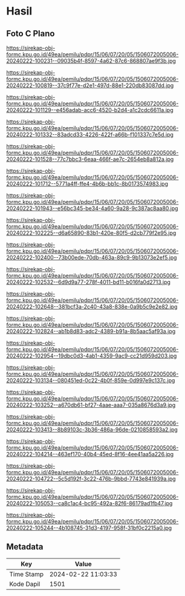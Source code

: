 # Hasil

## Foto C Plano

https://sirekap-obj-formc.kpu.go.id/49ea/pemilu/pdpr/15/06/07/20/05/1506072005006-20240222-100231--09035b4f-8597-4a62-87c6-868807ae9f3b.jpg

https://sirekap-obj-formc.kpu.go.id/49ea/pemilu/pdpr/15/06/07/20/05/1506072005006-20240222-100819--37c9f77e-d2e1-497d-88e1-220db83087dd.jpg

https://sirekap-obj-formc.kpu.go.id/49ea/pemilu/pdpr/15/06/07/20/05/1506072005006-20240222-101129--e456adab-acc6-4520-b2d4-a1c2cdc6611a.jpg

https://sirekap-obj-formc.kpu.go.id/49ea/pemilu/pdpr/15/06/07/20/05/1506072005006-20240222-101332--83adcd33-4226-422f-a66b-f101337c7e5d.jpg

https://sirekap-obj-formc.kpu.go.id/49ea/pemilu/pdpr/15/06/07/20/05/1506072005006-20240222-101528--77c7bbc3-6eaa-466f-ae7c-2654eb8a812a.jpg

https://sirekap-obj-formc.kpu.go.id/49ea/pemilu/pdpr/15/06/07/20/05/1506072005006-20240222-101712--5771a4ff-ffe4-4b6b-bb1c-8b0173574983.jpg

https://sirekap-obj-formc.kpu.go.id/49ea/pemilu/pdpr/15/06/07/20/05/1506072005006-20240222-101943--e56bc345-be34-4a60-9a28-9c387ac8aa80.jpg

https://sirekap-obj-formc.kpu.go.id/49ea/pemilu/pdpr/15/06/07/20/05/1506072005006-20240222-102225--d6a65890-83b1-420e-80f5-d2cb779f2e95.jpg

https://sirekap-obj-formc.kpu.go.id/49ea/pemilu/pdpr/15/06/07/20/05/1506072005006-20240222-102400--73b00ede-70db-463a-89c9-9b13073e2ef5.jpg

https://sirekap-obj-formc.kpu.go.id/49ea/pemilu/pdpr/15/06/07/20/05/1506072005006-20240222-102532--6d9d9a77-278f-4011-bd11-b016fa0d2713.jpg

https://sirekap-obj-formc.kpu.go.id/49ea/pemilu/pdpr/15/06/07/20/05/1506072005006-20240222-102648--381bcf3a-2c40-43a8-838e-0a9b5c9e2e82.jpg

https://sirekap-obj-formc.kpu.go.id/49ea/pemilu/pdpr/15/06/07/20/05/1506072005006-20240222-102824--ab1b8d83-adc2-4389-b91a-8b5aac5af93a.jpg

https://sirekap-obj-formc.kpu.go.id/49ea/pemilu/pdpr/15/06/07/20/05/1506072005006-20240222-102954--19dbc0d3-4ab1-4359-9ac9-cc21d959d203.jpg

https://sirekap-obj-formc.kpu.go.id/49ea/pemilu/pdpr/15/06/07/20/05/1506072005006-20240222-103134--080451ed-0c22-4b0f-859e-0d997e9c137c.jpg

https://sirekap-obj-formc.kpu.go.id/49ea/pemilu/pdpr/15/06/07/20/05/1506072005006-20240222-103252--a670db61-bf27-4aae-aaa7-035a8676d3a9.jpg

https://sirekap-obj-formc.kpu.go.id/49ea/pemilu/pdpr/15/06/07/20/05/1506072005006-20240222-103413--8b89103c-3b36-486a-96de-0210858593a2.jpg

https://sirekap-obj-formc.kpu.go.id/49ea/pemilu/pdpr/15/06/07/20/05/1506072005006-20240222-104214--463ef170-40b4-45ed-8f16-4ee41aa5a226.jpg

https://sirekap-obj-formc.kpu.go.id/49ea/pemilu/pdpr/15/06/07/20/05/1506072005006-20240222-104722--5c5d192f-3c22-476b-9bbd-7743e841939a.jpg

https://sirekap-obj-formc.kpu.go.id/49ea/pemilu/pdpr/15/06/07/20/05/1506072005006-20240222-105053--ca8c1ac4-bc95-492a-82f6-86179ad1fb47.jpg

https://sirekap-obj-formc.kpu.go.id/49ea/pemilu/pdpr/15/06/07/20/05/1506072005006-20240222-105244--4b108745-31d3-4197-958f-31bf0c2215a0.jpg


## Metadata

| Key        | Value               |
| ---------- | ------------------- |
| Time Stamp | 2024-02-22 11:03:33 |
| Kode Dapil | 1501                |



